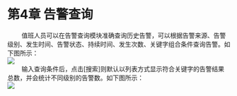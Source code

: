 # 第4章    告警查询
　　 值班人员可以在告警查询模块准确查询历史告警，可以根据告警来源、告警级别、发生时间、告警状态、持续时间、发生次数、关键字组合条件查询告警。如下图所示：  
![](图26.png)   
　　 输入查询条件后，点击[搜索]则默认以列表方式显示符合关键字的告警结果总数，并会统计不同级别的告警数。如下图所示：  
![](图27.png)   